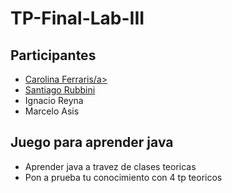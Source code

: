 # TP-Final-Lab-III

##  Participantes  
- <a href="https://www.linkedin.com/in/carolina-ferraris-86264823b/">Carolina Ferraris/a>
- <a href="https://www.linkedin.com/in/santiago-rubini-3067a5248/">Santiago Rubbini</a>
- <a >Ignacio Reyna</a>
- <a >Marcelo Asis</a>


##  Juego para aprender java

- Aprender java a travez de clases teoricas
- Pon a prueba tu conocimiento con 4 tp teoricos
